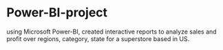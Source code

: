 # Power-BI-project
using Microsoft Power-BI, created interactive reports to analyze sales and profit over regions, category, state for a superstore based in US.
